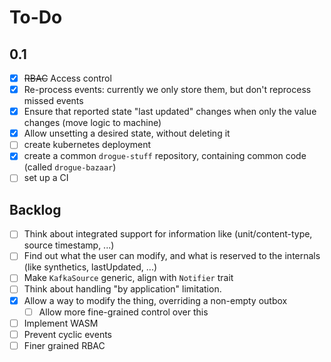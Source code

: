 # To-Do

## 0.1

* [x] ~~RBAC~~ Access control
* [x] Re-process events: currently we only store them, but don't reprocess missed events
* [x] Ensure that reported state "last updated" changes when only the value changes (move logic to machine)
* [x] Allow unsetting a desired state, without deleting it
* [ ] create kubernetes deployment
* [x] create a common `drogue-stuff` repository, containing common code (called `drogue-bazaar`)
* [ ] set up a CI

## Backlog

* [ ] Think about integrated support for information like (unit/content-type, source timestamp, ...)
* [ ] Find out what the user can modify, and what is reserved to the internals (like synthetics, lastUpdated, ...)
* [ ] Make `KafkaSource` generic, align with `Notifier` trait
* [ ] Think about handling "by application" limitation.
* [x] Allow a way to modify the thing, overriding a non-empty outbox
  * [ ] Allow more fine-grained control over this
* [ ] Implement WASM
* [ ] Prevent cyclic events
* [ ] Finer grained RBAC
